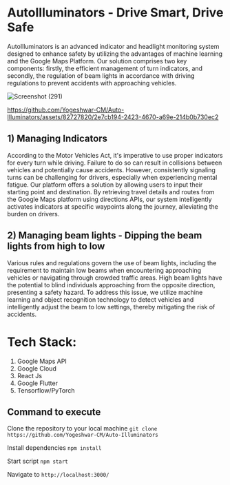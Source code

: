 # AutoIlluminators - Drive Smart, Drive Safe

AutoIlluminators is an advanced indicator and headlight monitoring system designed to enhance safety by utilizing the advantages of machine learning and the Google Maps Platform. Our solution comprises two key components: firstly, the efficient management of turn indicators, and secondly, the regulation of beam lights in accordance with driving regulations to prevent accidents with approaching vehicles.

![Screenshot (291)](https://github.com/Yogeshwar-CM/Auto-Illuminators/assets/117517206/b16a9c0b-a06e-4863-86b5-6064b4f977d9)


https://github.com/Yogeshwar-CM/Auto-Illuminators/assets/82727820/2e7cb194-2423-4670-a69e-214b0b730ec2

## 1) Managing Indicators

According to the Motor Vehicles Act, it's imperative to use proper indicators for every turn while driving. Failure to do so can result in collisions between vehicles and potentially cause accidents. However, consistently signaling turns can be challenging for drivers, especially when experiencing mental fatigue. Our platform offers a solution by allowing users to input their starting point and destination. By retrieving travel details and routes from the Google Maps platform using directions APIs, our system intelligently activates indicators at specific waypoints along the journey, alleviating the burden on drivers.

## 2) Managing beam lights - Dipping the beam lights from high to low

Various rules and regulations govern the use of beam lights, including the requirement to maintain low beams when encountering approaching vehicles or navigating through crowded traffic areas. High beam lights have the potential to blind individuals approaching from the opposite direction, presenting a safety hazard. To address this issue, we utilize machine learning and object recognition technology to detect vehicles and intelligently adjust the beam to low settings, thereby mitigating the risk of accidents.

# Tech Stack:
1) Google Maps API
2) Google Cloud
3) React Js
4) Google Flutter
5) Tensorflow/PyTorch

## Command to execute

Clone the repository to your local machine 
`git clone https://github.com/Yogeshwar-CM/Auto-Illuminators `

Install dependencies 
`npm install`

Start script 
`npm start`

Navigate to 
`http://localhost:3000/`
